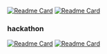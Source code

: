 [![Readme Card](https://github-readme-stats.vercel.app/api/pin/?username=DSM-InTechs&repo=InTechs-backend&theme=github_dark)](https://github.com/anuraghazra/github-readme-stats) [![Readme Card](https://github-readme-stats.vercel.app/api/pin/?username=QuQzQ&repo=Backend&theme=github_dark)](https://github.com/QuQzQ/Backend)


### hackathon
[![Readme Card](https://github-readme-stats.vercel.app/api/pin/?username=i-dle&repo=gilmong_backend&theme=github_dark)](https://github.com/anuraghazra/github-readme-stats) [![Readme Card](https://github-readme-stats.vercel.app/api/pin/?username=BongManYoung&repo=backend&theme=github_dark)](https://github.com/BongManYoung/Backend)
